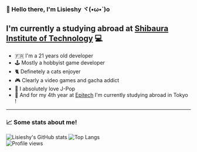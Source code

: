 ### 👋 Hello there, I'm Lisieshy ヾ(•ω•`)o

## I'm currently a studying abroad at [Shibaura Institute of Technology](https://www.shibaura-it.ac.jp/en/) 💻

- 🇫🇷 I'm a 21 years old developer
- 🕹️ Mostly a hobbyist game developer
- 🐈 Definetely a cats enjoyer
- 🎮 Clearly a video games and gacha addict
- 🎵 I absolutely love J-Pop
- 🗾 And for my 4th year at [Epitech](https://epitech.eu) I'm currently studying abroad in Tokyo !

---

### 📈 Some stats about me!

![Lisieshy's GitHub stats](https://github-readme-stats.vercel.app/api?username=Lisieshy&bg_color=30,e96443,904e95&title_color=fff&text_color=fff&include_all_commits=true&icon_color=fff&count_private=true&show_icons=true)
![Top Langs](https://github-readme-stats.vercel.app/api/top-langs/?username=Lisieshy&bg_color=30,e96443,904e95&title_color=fff&text_color=fff&langs_count=5&layout=compact)
<br/>
![Profile views](https://komarev.com/ghpvc/?username=Lisieshy&color=FD428D)

<!--
**Lisieshy/Lisieshy** is a ✨ _special_ ✨ repository because its `README.md` (this file) appears on your GitHub profile.

Here are some ideas to get you started:

- 🔭 I’m currently working on ...
- 🌱 I’m currently learning ...
- 👯 I’m looking to collaborate on ...
- 🤔 I’m looking for help with ...
- 💬 Ask me about ...
- 📫 How to reach me: ...
- 😄 Pronouns: ...
- ⚡ Fun fact: ...
-->
